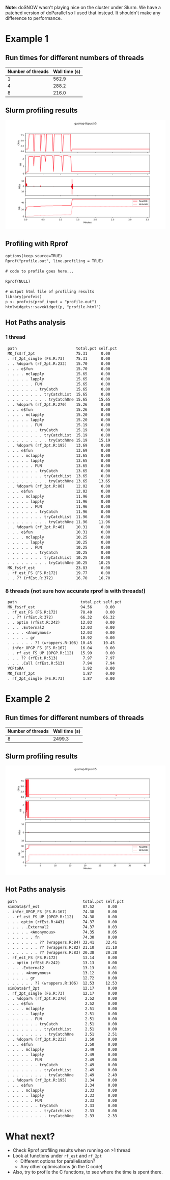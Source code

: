 **Note**: doSNOW wasn't playing nice on the cluster under Slurm. We have a 
patched version of doParallel so I used that instead. It shouldn't make any
difference to performance.

# Example 1

## Run times for different numbers of threads

| Number of threads | Wall time (s) |
|-------------------|---------------|
| 1                 | 562.9         |
| 4                 | 288.2         |
| 8                 | 216.0         |

## Slurm profiling results

![Example 1 with 8 threads](slurmprof_example1_8cpus.png)

## Profiling with Rprof

```
options(keep.source=TRUE)
Rprof("profile.out", line.profiling = TRUE)

# code to profile goes here...

Rprof(NULL)

# output html file of profiling results
library(profvis)
p <- profvis(prof_input = "profile.out")
htmlwidgets::saveWidget(p, "profile.html")
```

## Hot Paths analysis

### 1 thread

```
 path                          total.pct self.pct
 MK_fs$rf_2pt                  75.31      0.00
 . rf_2pt_single (FS.R:73)     75.31      0.00
 . . %dopar% (rf_2pt.R:232)    15.70      0.00
 . . . e$fun                   15.70      0.00
 . . . . mclapply              15.65      0.00
 . . . . . lapply              15.65      0.00
 . . . . . . FUN               15.65      0.00
 . . . . . . . tryCatch        15.65      0.00
 . . . . . . . . tryCatchList  15.65      0.00
 . . . . . . . . . tryCatchOne 15.65     15.65
 . . %dopar% (rf_2pt.R:270)    15.26      0.00
 . . . e$fun                   15.26      0.00
 . . . . mclapply              15.20      0.00
 . . . . . lapply              15.20      0.00
 . . . . . . FUN               15.19      0.00
 . . . . . . . tryCatch        15.19      0.00
 . . . . . . . . tryCatchList  15.19      0.00
 . . . . . . . . . tryCatchOne 15.19     15.19
 . . %dopar% (rf_2pt.R:195)    13.69      0.00
 . . . e$fun                   13.69      0.00
 . . . . mclapply              13.65      0.00
 . . . . . lapply              13.65      0.00
 . . . . . . FUN               13.65      0.00
 . . . . . . . tryCatch        13.65      0.00
 . . . . . . . . tryCatchList  13.65      0.00
 . . . . . . . . . tryCatchOne 13.65     13.65
 . . %dopar% (rf_2pt.R:86)     12.02      0.00
 . . . e$fun                   12.02      0.00
 . . . . mclapply              11.96      0.00
 . . . . . lapply              11.96      0.00
 . . . . . . FUN               11.96      0.00
 . . . . . . . tryCatch        11.96      0.00
 . . . . . . . . tryCatchList  11.96      0.00
 . . . . . . . . . tryCatchOne 11.96     11.96
 . . %dopar% (rf_2pt.R:46)     10.31      0.00
 . . . e$fun                   10.31      0.00
 . . . . mclapply              10.25      0.00
 . . . . . lapply              10.25      0.00
 . . . . . . FUN               10.25      0.00
 . . . . . . . tryCatch        10.25      0.00
 . . . . . . . . tryCatchList  10.25      0.00
 . . . . . . . . . tryCatchOne 10.25     10.25
 MK_fs$rf_est                  23.83      0.00
 . rf_est_FS (FS.R:172)        19.77      0.00
 . . ?? (rfEst.R:372)          16.70     16.70
```

### 8 threads (not sure how accurate rprof is with threads!)

```
 path                            total.pct self.pct
 MK_fs$rf_est                    94.56      0.00
 . rf_est_FS (FS.R:172)          78.48      0.00
 . . ?? (rfEst.R:372)            66.32     66.32
 . . optim (rfEst.R:242)         12.03      0.00
 . . . .External2                12.03      0.00
 . . . . <Anonymous>             12.03      0.00
 . . . . . gr                    10.92      0.00
 . . . . . . ?? (wrappers.R:106) 10.45     10.45
 . infer_OPGP_FS (FS.R:167)      16.04      0.00
 . . rf_est_FS_UP (OPGP.R:112)   15.99      0.00
 . . . ?? (rfEst.R:513)           7.97      7.97
 . . . .Call (rfEst.R:513)        7.94      7.94
 VCFtoRA                          1.92      0.00
 MK_fs$rf_2pt                     1.87      0.00
 . rf_2pt_single (FS.R:73)        1.87      0.00
```

# Example 2

## Run times for different numbers of threads

| Number of threads | Wall time (s) |
|-------------------|---------------|
| 8                 | 2499.3        |

## Slurm profiling results

![Example 1 with 8 threads](slurmprof_example2_8cpus.png)

## Hot Paths analysis

```
 path                             total.pct self.pct
 simData$rf_est                   87.52      0.00
 . infer_OPGP_FS (FS.R:167)       74.38      0.00
 . . rf_est_FS_UP (OPGP.R:112)    74.38      0.00
 . . . optim (rfEst.R:443)        74.37      0.00
 . . . . .External2               74.37      0.03
 . . . . . <Anonymous>            74.35      0.05
 . . . . . . fn                   74.30      0.00
 . . . . . . . ?? (wrappers.R:84) 32.41     32.41
 . . . . . . . ?? (wrappers.R:82) 21.10     21.10
 . . . . . . . ?? (wrappers.R:83) 20.38     20.38
 . rf_est_FS (FS.R:172)           13.14      0.00
 . . optim (rfEst.R:242)          13.13      0.00
 . . . .External2                 13.13      0.01
 . . . . <Anonymous>              13.12      0.00
 . . . . . gr                     12.72      0.00
 . . . . . . ?? (wrappers.R:106)  12.53     12.53
 simData$rf_2pt                   12.17      0.00
 . rf_2pt_single (FS.R:73)        12.17      0.00
 . . %dopar% (rf_2pt.R:270)        2.52      0.00
 . . . e$fun                       2.52      0.00
 . . . . mclapply                  2.51      0.00
 . . . . . lapply                  2.51      0.00
 . . . . . . FUN                   2.51      0.00
 . . . . . . . tryCatch            2.51      0.00
 . . . . . . . . tryCatchList      2.51      0.00
 . . . . . . . . . tryCatchOne     2.51      2.51
 . . %dopar% (rf_2pt.R:232)        2.50      0.00
 . . . e$fun                       2.50      0.00
 . . . . mclapply                  2.49      0.00
 . . . . . lapply                  2.49      0.00
 . . . . . . FUN                   2.49      0.00
 . . . . . . . tryCatch            2.49      0.00
 . . . . . . . . tryCatchList      2.49      0.00
 . . . . . . . . . tryCatchOne     2.49      2.49
 . . %dopar% (rf_2pt.R:195)        2.34      0.00
 . . . e$fun                       2.34      0.00
 . . . . mclapply                  2.33      0.00
 . . . . . lapply                  2.33      0.00
 . . . . . . FUN                   2.33      0.00
 . . . . . . . tryCatch            2.33      0.00
 . . . . . . . . tryCatchList      2.33      0.00
 . . . . . . . . . tryCatchOne     2.33      2.33
```

# What next?

* Check Rprof profiling results when running on >1 thread
* Look at functions under `rf_est` and `rf_2pt`
  - Different options for parallelisation?
  - Any other optimisations (in the C code)
* Also, try to profile the C functions, to see where the time is spent there.

